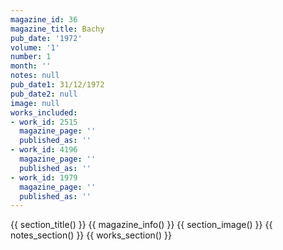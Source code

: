 ```yaml
---
magazine_id: 36
magazine_title: Bachy
pub_date: '1972'
volume: '1'
number: 1
month: ''
notes: null
pub_date1: 31/12/1972
pub_date2: null
image: null
works_included:
- work_id: 2515
  magazine_page: ''
  published_as: ''
- work_id: 4196
  magazine_page: ''
  published_as: ''
- work_id: 1979
  magazine_page: ''
  published_as: ''
---
```


{{ section_title() }}
{{ magazine_info() }}
{{ section_image() }}
{{ notes_section() }}
{{ works_section() }}
